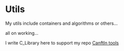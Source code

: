 # Utils

My utils include containers and algorithms or others...

all on working...

I write C_Library here to support my repo [CanftIn tools](https://github.com/CanftIn/CanftIn_tools)